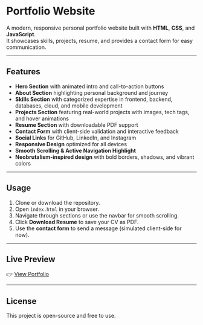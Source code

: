 # Portfolio Website

A modern, responsive personal portfolio website built with **HTML**, **CSS**, and **JavaScript**.  
It showcases skills, projects, resume, and provides a contact form for easy communication.

---

## Features

- **Hero Section** with animated intro and call-to-action buttons
- **About Section** highlighting personal background and journey
- **Skills Section** with categorized expertise in frontend, backend, databases, cloud, and mobile development
- **Projects Section** featuring real-world projects with images, tech tags, and hover animations
- **Resume Section** with downloadable PDF support
- **Contact Form** with client-side validation and interactive feedback
- **Social Links** for GitHub, LinkedIn, and Instagram
- **Responsive Design** optimized for all devices
- **Smooth Scrolling & Active Navigation Highlight**
- **Neobrutalism-inspired design** with bold borders, shadows, and vibrant colors

---

## Usage

1. Clone or download the repository.
2. Open `index.html` in your browser.
3. Navigate through sections or use the navbar for smooth scrolling.
4. Click **Download Resume** to save your CV as PDF.
5. Use the **contact form** to send a message (simulated client-side for now).

---

## Live Preview

👉 [View Portfolio](https://htmlpreview.github.io/?https://github.com/SaiPrakashReddyDendi/CODSOFT/blob/main/Portfolio/index.html)

---

## License

This project is open-source and free to use.
